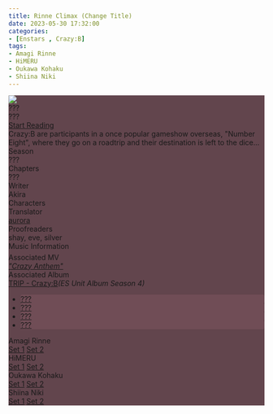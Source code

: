 ```yaml
---
title: Rinne Climax (Change Title)
date: 2023-05-30 17:32:00
categories:
- [Enstars , Crazy:B]
tags:
- Amagi Rinne
- HiMERU
- Oukawa Kohaku
- Shiina Niki
---
```


<style>
    .chapter-area li {
      background-color: #704d56;
      border-radius: 3px;
      transition: background-color 0.2s;
    }
    .chapters li #none {
      background: none;
      color: var(--link);
    }
    .chapter-area li:hover {
      background-color: #7d3e53;
    }
    .mt-label {
      margin: 5px;
    }
    .article-entry a {
      margin: 2px;
    }
    [character] {
      --dark-mode: hsl(var(--hue), 30%, 30%);
      display: flex;
    }
    [character]::before {
      position: absolute;
      margin-left: 75px;
    }
    [character] p {
      max-width: calc(100% - 75px);
      margin-left: 75px;
      color: inherit;
    }
    :root[theme='dark'] [character] p {
      background: var(--dark-mode);
    }
    :root[theme='dark'] [character] p .thought {
      color: #9f9fff;
    }
    :root[theme='light'] [character] p {
      background: var(--light-mode);
    }
    [character] p:first-child {
      margin-top: 20px;
      border-top-left-radius: 0px;
    }
    [character] p:first-child::before {
      position: absolute;
      left: 0;
    }
    [character]::after {
      display: none;
      left: 65px;
      top: 37px;
    }
    .msr-narration {
      display: flex;
      align-items: center;
      margin: 20px 0px;
      gap: 5px;
    }
    .msr-narration::before {
      content: "";
      display: inline-block;
      background: var(--article-text);
      height: 1px;
      width: 15%;
    }
    .msr-narration p {
      margin: 0;
    }
    @media (max-width: 650px) {
    [character] p {
        margin:0 0 .4em 65px;
        padding: .72em;
        margin-left: 55px !important;
    }
    [character]::before,[character][hidden]::before,[character][unknown]::before {
        margin-left: 70px;
        margin-left: 55px !important;
    }
}    
  </style>

<div class="preview-wrapper reverse" style="--storyColor: #hex;--storyColor-rgb: r,g,b;--storyColor-h: hue;--storyColor-s: saturation%;--storyColor-l: lightness%;">
  <div class="grid-wrapper">
      <div class="preview-background" style="background-image: url('https://cdn.discordapp.com/attachments/1110345002015535124/1113244147894202378/37D0250A-140F-487A-97F0-907497E9E01E.jpg')"></div>
      <div class="preview-box" style="background: calc(var(--card-background) + 2%)">
          <div class="title-area">
              <div class="title-area__title">???</div>
              <div class="title-area__subtitle">???</div>
              <div class="title-area__start"><a href="/2023/05/30/rinne-climax/">Start Reading</a></div>
          </div>
          <div class="info-area">
              <div class="synopsis" style="width: 90%;">
              <i>(Directory In Progress)</i> Crazy:B are participants in a once popular gameshow overseas, "Number Eight", where they go on a roadtrip and their destination is left to the dice…
                <!-- SYNOPSIS GOES HERE -->
              </div>
              <div class="info">
                  <div class="info-item season">
                      <div class="label">
                          Season
                      </div>
                      <div class="value">
                      ???
                        <!-- STORY SEASON -->
                      </div>
                  </div>
                  <div class="info-item chapters">
                      <div class="label">
                          Chapters
                      </div>
                      <div class="value">
                      ???
                          <!-- NUMBER OF CHAPTERS -->
                      </div>
                  </div>
                  <div class="info-item writer">
                      <div class="label">
                          Writer
                      </div>
                      <div class="value">
                      Akira
                        <!-- STORY WRITER NAME -->
                      </div>
                  </div>
                  <div class="info-item characters">
                      <div class="label">
                          Characters
                      </div>
                      <div class="value">
                      <a href="/tags/Amagi-Rinne/" character="Rinne" title="Rinne"></a>
                      <a href="/tags/HiMERU/" character="HiMERU" title="HiMERU"></a>
                      <a href="/tags/Shiina-Niki/" character="Niki" title="Niki"></a>
                      <a href="/tags/Oukawa-Kohaku/" character="Kohaku" title="Kohaku"></a>
                        <!-- 
                          <a href="/tags/[CHARACTER_LAST_NAME]-[CHARACTER_FIRST_NAME]/" character="[CHARACTER_FIRST_AME]" title="[CHARACTER_FIRST_NAME]"></a>
                         -->
                         <!-- COPY AND PASTE THE ABOVE FOR EACH CHARACTER THAT APPEARS IN THE STORY -->
                      </div>
                  </div>
                  <div class="info-item tl">
                      <div class="label">
                          Translator
                      </div>
                      <div class="value">
                          <a href="https://twitter.com/azurecrystalz">aurora</a>
                      </div>
                  </div>
                  <div class="info-item pr">
                      <div class="label">
                          Proofreaders
                      </div>
                      <div class="value">
                      shay, eve, silver
                      <!-- 
                          PROOFREADER LIST (IF ANY) -->
                      </div>
                  </div>
              </div>
          </div>
      </div>
  </div>
</div>

<!-- more -->

<style>
  .preview-wrapper {
    /* in case jquery doesn't work */
    display: none;
  }

  .music {
    grid-column-start: 1;
    grid-column-end: span end;
  }

  @media (max-width: 567px) {

    /* for NexT Mashiro: makes padding smaller on mobile */
    .post-block {
      padding: 5px 10px 8px !important;
    }
  }
</style>

<div class="story-wrapper mobile-reverse" style="--storyColor: #ec8dab;--storyColor-rgb: 236,141,171;--storyColor-h: 341.1;--storyColor-s: 71.4%;--storyColor-l: 73.9%;">
  <div class="grid-wrapper">
      <div class="story-background"
      style="background-image: url('https://cdn.discordapp.com/attachments/1110345002015535124/1113227518003130438/IMG_5072.webp')">
    </div>
    <div class="story-box" style="background: #62454D">
      <div class="story-cover">
        <div><img src="https://cdn.discordapp.com/attachments/1110345002015535124/1113228351096750092/5741F096-77BC-4092-9192-A1719FD31974.jpg">
        </div>
      </div>
      <div class="title-area">
        <div class="title-area__title">???</div>
        <div class="title-area__subtitle">???</div>
        <div class="title-area__start">
          <a href="#1">Start Reading</a>
        </div>
      </div>
      <div class="info-area">
        <div class="synopsis">
          Crazy:B are participants in a once popular gameshow overseas, "Number Eight", where they go on a roadtrip and their destination is left to the dice…
          <!-- SYNOPSIS HERE -->
        </div>
        <div class="info">
          <div class="info-item season">
            <div class="label">
              Season
            </div>
            <div class="value">
              ???
              <!-- SEASON -->
            </div>
          </div>
          <div class="info-item chapters">
            <div class="label">
              Chapters
            </div>
            <div class="value">
            ???
              <!-- CHAPTERS -->
            </div>
          </div>
          <div class="info-item writer">
            <div class="label">
              Writer
            </div>
            <div class="value">
            Akira
              <!-- WRITERS-->
            </div>
          </div>
          <div class="info-item characters">
            <div class="label">
                  Characters
            </div>
            <div class="value">
              <a href="/tags/Amagi-Rinne/" character="Rinne" title="Rinne"></a>
              <a href="/tags/HiMERU/" character="HiMERU" title="HiMERU"></a>
              <a href="/tags/Oukawa-Kohaku/" character="Kohaku" title="Kohaku"></a>
              <a href="/tags/Shiina-Niki/" character="Niki" title="Niki"></a>
                <!-- 
                  <a href="/tags/[CHARACTER_LAST_NAME]-[CHARACTER_FIRST_NAME]/" character="[CHARACTER_FIRST_AME]" title="[CHARACTER_FIRST_NAME]"></a> -->
                  <!-- COPY AND PASTE THE ABOVE FOR EACH CHARACTER THAT APPEARS IN THE STORY -->
            </div>
          </div>
          <div class="info-item tl">
              <div class="label">
                  Translator
              </div>
              <div class="value">
                  <a href="https://twitter.com/azurecrystalz">aurora</a>
              </div>
          </div>
          <div class="info-item pr">
            <div class="label">
                Proofreaders
            </div>
            <div class="value">
              shay, eve, silver
                <!-- PROOFREADER LIST (IF ANY) -->
            </div>
          </div>
          <div class="info-item music">
            <div class="label" style="margin-bottom: 5px;">Music Information</div>
            <div class="value">
              <div class="label">
                Associated MV
              </div>
              <div class="value">
                <a href="https://www.youtube.com/watch?v=T0BWw6_2Hcc"><i>"Crazy Anthem"</i></a>
              </div>
              <div class="label">
                Associated Album
              </div>
              <div class="value">
                <a href="/#">TRIP - Crazy:B</a><i>(ES Unit Album Season 4)</i>
              </div>
            </div>
          </div>
        </div>
      </div>
      <div class="chapter-area">
        <div class="chapters">
          <ul>
            <li>
              <a href="/#" id="none">???</a>
            </li>
            <li>
              <a href="/#" id="none">???</a>
            </li>
            <li>
              <a href="/#" id="none">???</a>
            </li>
            <li>
              <a href="/#" id="none">???</a>
            </li>
          </ul>
        </div>
        <!--- og drop down minitalk here --->
        <div class="mini-talks">
          <div class="mini-talk">
            <div class="mt-header">Amagi Rinne</div>
            <div class="mt-content">
              <div class="item">
                <a href="#">Set 1</a>
                <a href="#">Set 2</a>
              </div>
            </div>
            <div class="mt-header">HiMERU</div>
            <div class="mt-content">
              <div class="item">
                <a href="#">Set 1</a>
                <a href="#">Set 2</a>
              </div>
            </div>
            <div class="mt-header">Oukawa Kohaku</div>
            <div class="mt-content">
              <div class="item">
                <a href="#">Set 1</a>
                <a href="#">Set 2</a>
              </div>
            </div>
            <div class="mt-header">Shiina Niki</div>
            <div class="mt-content">
              <div class="item">
                <a href="#">Set 1</a>
                <a href="#">Set 2</a>
              </div>
            </div>
          </div>
        </div>
<!---og minitalk edns here --->
      </div>
    </div>

<!-- more -->

<div style="margin-top: 3%">
  <!-- CONTENT GOES HERE -->

  <!-- 
  SPEECH BUBBLE FORMAT: 
  {% bubble [CHARACTER_FIRST_NAME] [ATTRIBUTE(optional)]}
    DIALOGUE TEXT HERE

    ADD A LINE SPACE FOR A NEW LINE

    <th>EMBED THOUGHT DIALOGUE WITH THESE TAGS</th>
  {% endbubble %}
  -->

  </div>
